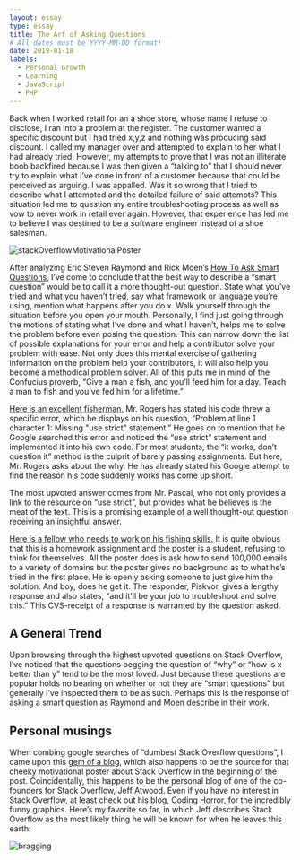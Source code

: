 ```yaml
---
layout: essay
type: essay
title: The Art of Asking Questions
# All dates must be YYYY-MM-DD format!
date: 2019-01-18
labels:
  - Personal Growth
  - Learning
  - JavaScript
  - PHP
---
```



Back when I worked retail for an a shoe store, whose name I refuse to disclose, I ran into a problem at the register. The customer wanted a specific discount but I had tried x,y,z and nothing was producing said discount. I called my manager over and attempted to explain to her what I had already tried. However, my attempts to prove that I was not an illiterate boob backfired because I was then given a “talking to” that I should never try to explain what I’ve done in front of a customer because that could be perceived as arguing. I was appalled. Was it so wrong that I tried to describe what I attempted and the detailed failure of said attempts? This situation led me to question my entire troubleshooting process as well as vow to never work in retail ever again. However, that experience has led me to believe I was destined to be a software engineer instead of a shoe salesman. 

![stackOverflowMotivationalPoster](https://qauchida.github.io/images/stackoverflow.jpg)
   
   After analyzing Eric Steven Raymond and Rick Moen’s [How To Ask Smart Questions](http://www.catb.org/esr/faqs/smart-questions.html), I’ve come to conclude that the best way to describe a “smart question” would be to call it a more thought-out question. State what you’ve tried and what you haven’t tried, say what framework or language you’re using, mention what happens after you do x. Walk yourself through the situation before you open your mouth. Personally, I find just going through the motions of stating what I’ve done and what I haven’t, helps me to solve the problem before even posing the question. This can narrow down the list of possible explanations for your error and help a contributor solve your problem with ease. Not only does this mental exercise of gathering information on the problem help your contributors, it will also help you become a methodical problem solver. All of this puts me in mind of the Confucius proverb, “Give a man a fish, and you’ll feed him for a day. Teach a man to fish and you’ve fed him for a lifetime.”

[Here is an excellent fisherman.](https://stackoverflow.com/questions/1335851/what-does-use-strict-do-in-javascript-and-what-is-the-reasoning-behind-it)
Mr. Rogers has stated his code threw a specific error, which he displays on his question, “Problem at line 1 character 1: Missing "use strict" statement.” He goes on to mention that he Google searched this error and noticed the “use strict” statement and implemented it into his own code. For most students, the “it works, don’t question it” method is the culprit of barely passing assignments. But here, Mr. Rogers asks about the why. He has already stated his Google attempt to find the reason his code suddenly works has come up short.

The most upvoted answer comes from Mr. Pascal, who not only provides a link to the resource on “use strict”, but provides what he believes is the meat of the text. This is a promising example of a well thought-out question receiving an insightful answer.

[Here is a fellow who needs to work on his fishing skills.](https://stackoverflow.com/questions/3905734/how-to-send-100-000-emails-weekly)	It is quite obvious that this is a homework assignment and the poster is a student, refusing to think for themselves. All the poster does is ask how to send 100,000 emails to a variety of domains but the poster gives no background as to what he’s tried in the first place. He is openly asking someone to just give him the solution. And boy, does he get it. The responder, Piskvor, gives a lengthy response and also states, “and it'll be your job to troubleshoot and solve this.” This CVS-receipt of a response is warranted by the question asked. 




## A General Trend
Upon browsing through the highest upvoted questions on Stack Overflow, I’ve noticed that the questions begging the question of “why” or “how is x better than y” tend to be the most loved. Just because these questions are popular holds no bearing on whether or not they are “smart questions” but generally I’ve inspected them to be as such. Perhaps this is the response of asking a smart question as Raymond and Moen describe in their work. 

## Personal musings
When combing google searches of “dumbest Stack Overflow questions”, I came upon this [gem of a blog](https://blog.codinghorror.com), which also happens to be the source for that cheeky motivational poster about Stack Overflow in the beginning of the post. Coincidentally, this happens to be the personal blog of one of the co-founders for Stack Overflow, Jeff Atwood. Even if you have no interest in Stack Overflow, at least check out his blog, Coding Horror, for the incredibly funny graphics. Here’s my favorite so far, in which Jeff describes Stack Overflow as the most likely thing he will be known for when he leaves this earth:

![bragging](https://qauchida.github.io/images/bragging.png)

